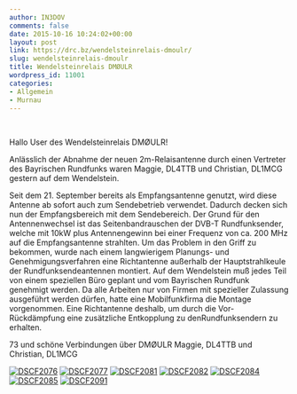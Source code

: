 ```yaml
---
author: IN3DOV
comments: false
date: 2015-10-16 10:24:02+00:00
layout: post
link: https://drc.bz/wendelsteinrelais-dmoulr/
slug: wendelsteinrelais-dmoulr
title: Wendelsteinrelais DMØULR
wordpress_id: 11001
categories:
- Allgemein
- Murnau
---
```


 


Hallo User des Wendelsteinrelais DMØULR!




Anlässlich der Abnahme der neuen 2m-Relaisantenne durch einen Vertreter des Bayrischen Rundfunks waren Maggie, DL4TTB und Christian, DL1MCG gestern auf dem Wendelstein.




Seit dem 21. September bereits als Empfangsantenne genutzt, wird diese Antenne ab sofort auch zum Sendebetrieb verwendet. Dadurch decken sich nun der Empfangsbereich mit dem Sendebereich.
Der Grund für den Antennenwechsel ist das Seitenbandrauschen der DVB-T Rundfunksender, welche mit 10kW plus Antennengewinn bei einer Frequenz von ca. 200 MHz auf die Empfangsantenne strahlten. Um das Problem in den Griff zu bekommen, wurde nach einem langwierigem Planungs- und Genehmigungsverfahren eine Richtantenne außerhalb der Hauptstrahlkeule der Rundfunksendeantennen montiert. Auf dem Wendelstein muß jedes Teil von einem speziellen Büro geplant und vom Bayrischen Rundfunk genehmigt werden. Da alle Arbeiten nur von Firmen mit spezieller Zulassung ausgeführt werden dürfen, hatte eine Mobilfunkfirma die Montage vorgenommen. Eine Richtantenne deshalb, um durch die Vor- Rückdämpfung eine zusätzliche Entkopplung zu denRundfunksendern zu erhalten.


73 und schöne Verbindungen über DMØULR
Maggie, DL4TTB und Christian, DL1MCG

[![DSCF2076](https://drc.bz/wp-content/uploads/2015/10/DSCF2076-768x1024.jpg)](https://drc.bz/wp-content/uploads/2015/10/DSCF2076.jpg) [![DSCF2077](https://drc.bz/wp-content/uploads/2015/10/DSCF2077-1024x768.jpg)](https://drc.bz/wp-content/uploads/2015/10/DSCF2077.jpg) [![DSCF2081](https://drc.bz/wp-content/uploads/2015/10/DSCF2081-768x1024.jpg)](https://drc.bz/wp-content/uploads/2015/10/DSCF2081.jpg) [![DSCF2082](https://drc.bz/wp-content/uploads/2015/10/DSCF2082-768x1024.jpg)](https://drc.bz/wp-content/uploads/2015/10/DSCF2082.jpg) [![DSCF2084](https://drc.bz/wp-content/uploads/2015/10/DSCF2084-1024x768.jpg)](https://drc.bz/wp-content/uploads/2015/10/DSCF2084.jpg) [![DSCF2085](https://drc.bz/wp-content/uploads/2015/10/DSCF2085-1024x768.jpg)](https://drc.bz/wp-content/uploads/2015/10/DSCF2085.jpg) [![DSCF2091](https://drc.bz/wp-content/uploads/2015/10/DSCF2091-768x1024.jpg)](https://drc.bz/wp-content/uploads/2015/10/DSCF2091.jpg)


